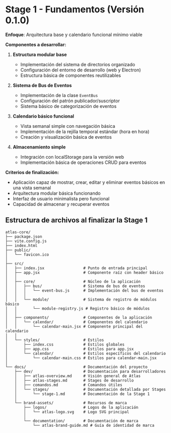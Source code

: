 # Stage 1 - Fundamentos (Versión 0.1.0)

**Enfoque**: Arquitectura base y calendario funcional mínimo viable

**Componentes a desarrollar:**
1. **Estructura modular base**
   - Implementación del sistema de directorios organizado
   - Configuración del entorno de desarrollo (web y Electron)
   - Estructura básica de componentes reutilizables

2. **Sistema de Bus de Eventos**
   - Implementación de la clase `EventBus`
   - Configuración del patrón publicador/suscriptor
   - Sistema básico de categorización de eventos

3. **Calendario básico funcional**
   - Vista semanal simple con navegación básica
   - Implementación de la rejilla temporal estándar (hora en hora)
   - Creación y visualización básica de eventos

4. **Almacenamiento simple**
   - Integración con localStorage para la versión web
   - Implementación básica de operaciones CRUD para eventos

**Criterios de finalización:**
- Aplicación capaz de mostrar, crear, editar y eliminar eventos básicos en una vista semanal
- Arquitectura modular básica funcionando
- Interfaz de usuario minimalista pero funcional
- Capacidad de almacenar y recuperar eventos

## Estructura de archivos al finalizar la Stage 1

```
atlas-core/
├── package.json
├── vite.config.js
├── index.html
├── public/
│   └── favicon.ico
│
├── src/
│   ├── index.jsx                 # Punto de entrada principal
│   ├── app.jsx                   # Componente raíz con header básico
│   │
│   ├── core/                     # Núcleo de la aplicación
│   │   ├── bus/                  # Sistema de bus de eventos
│   │   │   └── event-bus.js      # Implementación del bus de eventos
│   │   │
│   │   └── module/               # Sistema de registro de módulos básico
│   │       └── module-registry.js # Registro básico de módulos
│   │
│   ├── components/               # Componentes de la aplicación
│   │   └── calendar/             # Componentes del calendario
│   │       └── calendar-main.jsx # Componente principal del calendario
│   │
│   └── styles/                   # Estilos
│       ├── index.css             # Estilos globales
│       ├── app.css               # Estilos para app.jsx
│       └── calendar/             # Estilos específicos del calendario
│           └── calendar-main.css # Estilos para calendar-main.jsx
│
└── docs/                         # Documentación del proyecto
    ├── dev/                      # Documentación para desarrolladores
    │   ├── atlas-overview.md     # Visión general de Atlas
    │   ├── atlas-stages.md       # Stages de desarrollo
    │   ├── comandos.md           # Comandos útiles
    │   └── stages/               # Documentación detallada por Stages
    │       └── stage-1.md        # Documentación de la Stage 1
    │
    └── brand-assets/             # Recursos de marca
        ├── logos/                # Logos de la aplicación
        │   └── atlas-logo.svg    # Logo SVG principal
        │
        └── documentation/        # Documentación de marca
            └── atlas-brand-guide.md # Guía de identidad de marca
```
